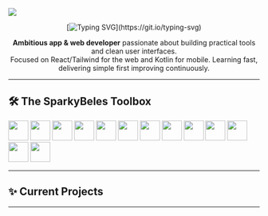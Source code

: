 ![](https://komarev.com/ghpvc/?username=SparkyBeles)
<div align="center">
  
[![Typing SVG](https://readme-typing-svg.demolab.com?font=DynaPuff+&weight=700&size=24&pause=1000&color=1DF7C6&center=true&vCenter=true&width=435&lines=Knock+knock%E2%80%A6;who%E2%80%99s+there%3F;It%E2%80%99s+you+%F0%9F%91%80+stalking+my+repo!)](https://git.io/typing-svg)

**Ambitious app & web developer** passionate about building practical tools and clean user interfaces.  
Focused on React/Tailwind for the web and Kotlin for mobile. Learning fast, delivering simple first improving continuously.

</div>

---

## 🛠️ The SparkyBeles Toolbox
<div align="col">
  
<img src="https://cdn.jsdelivr.net/gh/devicons/devicon@latest/icons/react/react-original.svg" width="40" height="40"/>
<img src="https://cdn.jsdelivr.net/gh/devicons/devicon@latest/icons/vitejs/vitejs-original.svg" width="40" height="40" />
<img src="https://cdn.jsdelivr.net/gh/devicons/devicon@latest/icons/javascript/javascript-original.svg" width="40" height="40"/>
<img src="https://cdn.jsdelivr.net/gh/devicons/devicon@latest/icons/kotlin/kotlin-original.svg" width="40" height="40"/>
<img src="https://cdn.jsdelivr.net/gh/devicons/devicon@latest/icons/html5/html5-original.svg" width="40" height="40" />
<img src="https://cdn.jsdelivr.net/gh/devicons/devicon@latest/icons/css3/css3-original.svg" width="40" height="40"/>
<img src="https://cdn.jsdelivr.net/gh/devicons/devicon@latest/icons/androidstudio/androidstudio-original.svg" width="40" height="40" />
<img src="https://cdn.jsdelivr.net/gh/devicons/devicon@latest/icons/firebase/firebase-original.svg" width="40" height="40" />
<img src="https://cdn.jsdelivr.net/gh/devicons/devicon@latest/icons/bootstrap/bootstrap-original.svg"  width="40" height="40"/>
<img src="https://cdn.jsdelivr.net/gh/devicons/devicon@latest/icons/wordpress/wordpress-original.svg" width="40" height="40" />
<img src="https://cdn.jsdelivr.net/gh/devicons/devicon@latest/icons/git/git-original.svg" width="40" height="40" />
<img src="https://cdn.jsdelivr.net/gh/devicons/devicon@latest/icons/tailwindcss/tailwindcss-original-wordmark.svg" width="40" height="40" />
<img src="https://cdn.jsdelivr.net/gh/devicons/devicon@latest/icons/vercel/vercel-original-wordmark.svg" width="40" height="40" />

</div>

          
          
          
          
          
          
          
          
          
          
          
          
          


---

## ✨ Current Projects



---
